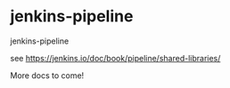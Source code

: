 # jenkins-pipeline
jenkins-pipeline

 see https://jenkins.io/doc/book/pipeline/shared-libraries/
 
 More docs to come!